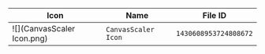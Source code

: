 | Icon | Name | File ID |
| ---  | ---  | ---     |
| ![](CanvasScaler Icon.png) | `CanvasScaler Icon` | `1430608953724808672` |
